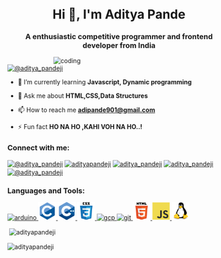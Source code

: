 


<h1 align="center">Hi 👋, I'm Aditya Pande</h1>
<h3 align="center">A enthusiastic competitive programmer and frontend developer from India</h3>
<img align="right" alt="coding" width="400" src="https://media1.giphy.com/media/11jacPItBsJDLa/giphy.gif?cid=790b7611456134112112705dddb9743fb3f48de57673232a&rid=giphy.gif&ct=g">

<p align="left"> <a href="https://twitter.com/@aditya_pandeji" target="blank"><img src="https://img.shields.io/twitter/follow/@aditya_pandeji?logo=twitter&style=for-the-badge" alt="@aditya_pandeji" /></a> </p>

- 🌱 I’m currently learning **Javascript, Dynamic programming**

- 💬 Ask me about **HTML,CSS,Data Structures**

- 📫 How to reach me **adipande901@gmail.com**

- ⚡ Fun fact **HO NA HO ,KAHI VOH NA HO..!**

<h3 align="left">Connect with me:</h3>
<p align="left">
<a href="https://twitter.com/@aditya_pandeji" target="blank"><img align="center" src="https://raw.githubusercontent.com/rahuldkjain/github-profile-readme-generator/master/src/images/icons/Social/twitter.svg" alt="@aditya_pandeji" height="30" width="40" /></a>
<a href="https://linkedin.com/in/aditya pande" target="blank"><img align="center" src="https://raw.githubusercontent.com/rahuldkjain/github-profile-readme-generator/master/src/images/icons/Social/linked-in-alt.svg" alt="adityapandeji" height="30" width="40" /></a>
<a href="https://instagram.com/@aditya_pandeji" target="blank"><img align="center" src="https://raw.githubusercontent.com/rahuldkjain/github-profile-readme-generator/master/src/images/icons/Social/instagram.svg" alt="aditya_pandeji" height="30" width="40" /></a>
<a href="https://www.codechef.com/users/aditya_pandeji" target="blank"><img align="center" src="https://cdn.jsdelivr.net/npm/simple-icons@3.1.0/icons/codechef.svg" alt="aditya_pandeji" height="30" width="40" /></a>
<a href="https://codeforces.com/profile/@aditya_pandeji" target="blank"><img align="center" src="https://raw.githubusercontent.com/rahuldkjain/github-profile-readme-generator/master/src/images/icons/Social/codeforces.svg" alt="@aditya_pandeji" height="30" width="40" /></a>
</p>

<h3 align="left">Languages and Tools:</h3>
<p align="left"> <a href="https://www.arduino.cc/" target="_blank" rel="noreferrer"> <img src="https://cdn.worldvectorlogo.com/logos/arduino-1.svg" alt="arduino" width="40" height="40"/> </a> <a href="https://www.cprogramming.com/" target="_blank" rel="noreferrer"> <img src="https://raw.githubusercontent.com/devicons/devicon/master/icons/c/c-original.svg" alt="c" width="40" height="40"/> </a> <a href="https://www.w3schools.com/cpp/" target="_blank" rel="noreferrer"> <img src="https://raw.githubusercontent.com/devicons/devicon/master/icons/cplusplus/cplusplus-original.svg" alt="cplusplus" width="40" height="40"/> </a> <a href="https://www.w3schools.com/css/" target="_blank" rel="noreferrer"> <img src="https://raw.githubusercontent.com/devicons/devicon/master/icons/css3/css3-original-wordmark.svg" alt="css3" width="40" height="40"/> </a> <a href="https://cloud.google.com" target="_blank" rel="noreferrer"> <img src="https://www.vectorlogo.zone/logos/google_cloud/google_cloud-icon.svg" alt="gcp" width="40" height="40"/> </a> <a href="https://git-scm.com/" target="_blank" rel="noreferrer"> <img src="https://www.vectorlogo.zone/logos/git-scm/git-scm-icon.svg" alt="git" width="40" height="40"/> </a> <a href="https://www.w3.org/html/" target="_blank" rel="noreferrer"> <img src="https://raw.githubusercontent.com/devicons/devicon/master/icons/html5/html5-original-wordmark.svg" alt="html5" width="40" height="40"/> </a> <a href="https://developer.mozilla.org/en-US/docs/Web/JavaScript" target="_blank" rel="noreferrer"> <img src="https://raw.githubusercontent.com/devicons/devicon/master/icons/javascript/javascript-original.svg" alt="javascript" width="40" height="40"/> </a> <a href="https://www.linux.org/" target="_blank" rel="noreferrer"> <img src="https://raw.githubusercontent.com/devicons/devicon/master/icons/linux/linux-original.svg" alt="linux" width="40" height="40"/> </a> </p>

<p>&nbsp;<img align="center" src="https://github-readme-stats.vercel.app/api?username=adityapandeji&show_icons=true&locale=en" alt="adityapandeji" /></p>

<p><img align="center" src="https://github-readme-streak-stats.herokuapp.com/?user=adityapandeji&" alt="adityapandeji" /></p>
